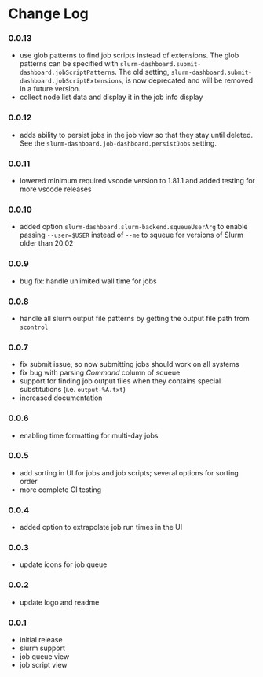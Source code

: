 # Change Log

### 0.0.13

-   use glob patterns to find job scripts instead of extensions. The glob patterns
    can be specified with `slurm-dashboard.submit-dashboard.jobScriptPatterns`.
    The old setting, `slurm-dashboard.submit-dashboard.jobScriptExtensions`, is
    now deprecated and will be removed in a future version.
-   collect node list data and display it in the job info display

### 0.0.12

-   adds ability to persist jobs in the job view so that they stay until
    deleted. See the `slurm-dashboard.job-dashboard.persistJobs` setting.

### 0.0.11

-   lowered minimum required vscode version to 1.81.1 and added testing for more
    vscode releases

### 0.0.10

-   added option `slurm-dashboard.slurm-backend.squeueUserArg` to enable passing
    `--user=$USER` instead of `--me` to squeue for versions of Slurm older than
    20.02

### 0.0.9

-   bug fix: handle unlimited wall time for jobs

### 0.0.8

-   handle all slurm output file patterns by getting the output file path from `scontrol`

### 0.0.7

-   fix submit issue, so now submitting jobs should work on all systems
-   fix bug with parsing _Command_ column of squeue
-   support for finding job output files when they contains special substitutions
    (i.e. `output-%A.txt`)
-   increased documentation

### 0.0.6

-   enabling time formatting for multi-day jobs

### 0.0.5

-   add sorting in UI for jobs and job scripts; several options for sorting order
-   more complete CI testing

### 0.0.4

-   added option to extrapolate job run times in the UI

### 0.0.3

-   update icons for job queue

### 0.0.2

-   update logo and readme

### 0.0.1

-   initial release
-   slurm support
-   job queue view
-   job script view
